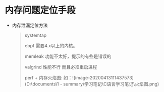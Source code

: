 # 内存问题定位手段

- 内存泄漏定位方法

  > systemtap
  >
  > ebpf      需要4.x以上的内核。
  >
  > memleak  功能不太好，提示的有些是错误的
  >
  > valgrind  性能不行 而且必须重启进程
  >
  > perf + 内存火焰图: 如：![image-20200413111437573](D:\documents\1 - summary\学习笔记\C语言学习笔记\火焰图.png)

